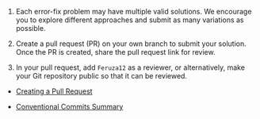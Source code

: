 1. Each error-fix problem may have multiple valid solutions. We encourage you to explore different approaches and submit as many variations as possible.

2. Create a pull request (PR) on your own branch to submit your solution.
Once the PR is created, share the pull request link for review.

3. In your pull request, add `Feruza12` as a reviewer, or alternatively, make your Git repository public so that it can be reviewed.

- [Creating a Pull Request](https://docs.github.com/en/pull-requests/collaborating-with-pull-requests/proposing-changes-to-your-work-with-pull-requests/creating-a-pull-request)

- [Conventional Commits Summary](https://www.conventionalcommits.org/en/v1.0.0/#summary)
